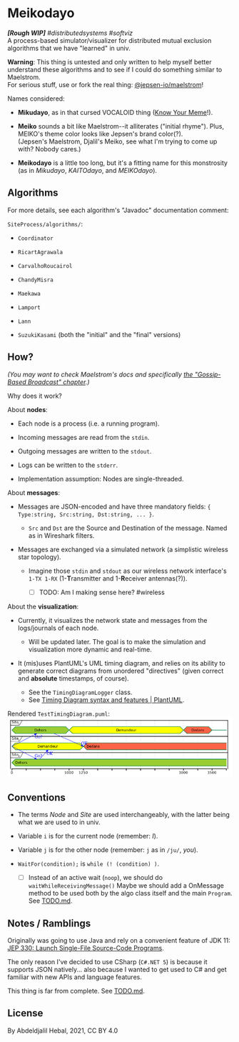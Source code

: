 # Meikodayo
_**\[Rough WIP\]** #distributedsystems #softviz_  
A process-based simulator/visualizer for distributed mutual exclusion algorithms that we have "learned" in univ.

**Warning**:
This thing is untested and only written to help myself better understand these algorithms and to see if I could do something similar to Maelstrom.  
For serious stuff, use or fork the real thing:
[@jepsen-io/maelstrom](https://github.com/jepsen-io/maelstrom "A workbench for writing toy implementations of distributed systems.")!


Names considered:

- **Mikudayo**, as in that cursed VOCALOID thing ([Know Your Meme](https://knowyourmeme.com/memes/mikudayo)!).

- **Meiko** sounds a bit like Maelstrom--it alliterates ("initial rhyme").
    Plus, MEIKO's theme color looks like Jepsen's brand color(?).  
    (Jepsen's Maelstrom, Djalil's Meiko, see what I'm trying to come up with? Nobody cares.)

- **Meikodayo** is a little too long, but it's a fitting name for this monstrosity (as in _Mikudayo_, _KAITOdayo_, and _MEIKOdayo_).


## Algorithms

For more details, see each algorithm's "Javadoc" documentation comment:

`SiteProcess/algorithms/`:

- `Coordinator`

- `RicartAgrawala`

- `CarvalhoRoucairol`

- `ChandyMisra`

- `Maekawa`

- `Lamport`

- `Lann`

- `SuzukiKasami` (both the "initial" and the "final" versions)


## How?

_(You may want to check Maelstrom's docs and specifically [the "Gossip-Based Broadcast" chapter](https://github.com/jepsen-io/maelstrom/blob/main/doc/03-broadcast/01-broadcast.md).)_

Why does it work?


About **nodes**:

- Each node is a process (i.e. a running program).

- Incoming messages are read from the `stdin`.

- Outgoing messages are written to the `stdout`.

- Logs can be written to the `stderr`.

- Implementation assumption: Nodes are single-threaded.


About **messages**:

- Messages are JSON-encoded and have three mandatory fields: `{ Type:string, Src:string, Dst:string, ... }`.
    * `Src` and `Dst` are the Source and Destination of the message. Named as in Wireshark filters.

- Messages are exchanged via a simulated network (a simplistic wireless star topology).
    * Imagine those `stdin` and `stdout` as our wireless network interface's `1-TX 1-RX` (1-**T**ransmitter and 1-**R**eceiver antennas(?)).
        + [ ] TODO: Am I making sense here? #wireless


About the **visualization**:

- Currently,  it visualizes the network state and messages from the logs/journals of each node.
    * Will be updated later. The goal is to make the simulation and visualization more dynamic and real-time.

- It (mis)uses PlantUML's UML timing diagram,
and relies on its ability to generate correct diagrams from unordered "directives" (given correct and **absolute** timestamps, of course).
    * See the `TimingDiagramLogger` class.
    * See [Timing Diagram syntax and features | PlantUML](https://plantuml.com/en/timing-diagram).

Rendered `TestTimingDiagram.puml`:  
![](TestTimingDiagram.png)


## Conventions

- The terms _Node_ and _Site_ are used interchangeably, with the latter being what we are used to in univ.

- Variable `i` is for the current node (remember: _I_).

- Variable `j` is for the other node (remember: `j` as in `/ju/`, _you_).

- `WaitFor(condition);` is `while (! (condition) )`.
    - [ ] Instead of an active wait (`noop`), we should do `waitWhileReceivingMessage()`
    Maybe we should add a OnMessage method to be used both by the algo class itself and the main `Program`.
    See [TODO.md](TODO.md).


## Notes / Ramblings

Originally was going to use Java and rely on a convenient feature of JDK 11:
[JEP 330: Launch Single-File Source-Code Programs](https://openjdk.java.net/jeps/330).

The only reason I've decided to use CSharp (`C#.NET 5`) is because it supports JSON natively...
also because I wanted to get used to C# and get familiar with new APIs and language features.

This thing is far from complete.
See [TODO.md](TODO.md).


## License

By Abdeldjalil Hebal, 2021, CC BY 4.0
